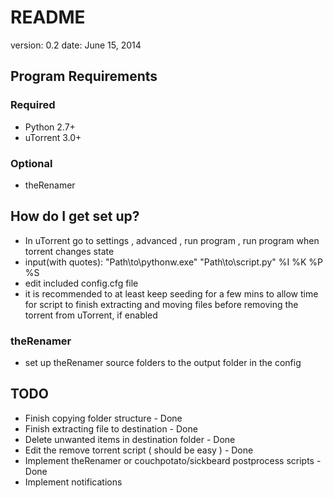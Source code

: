 # README #

version: 0.2
date: June 15, 2014

## Program Requirements ##

### Required ###

* Python 2.7+
* uTorrent 3.0+

### Optional ###

* theRenamer

## How do I get set up? ##

* In uTorrent go to settings , advanced , run program , run program when torrent changes state
* input(with quotes):
                "Path\to\pythonw.exe" "Path\to\script.py" %I %K %P %S
* edit included config.cfg file
* it is recommended to at least keep seeding for a few mins to allow time for 
  script to finish extracting and moving files before removing the torrent
  from uTorrent, if enabled

### theRenamer ###

* set up theRenamer source folders to the output folder in the config

## TODO ##

* Finish copying folder structure - Done
* Finish extracting file to destination - Done
* Delete unwanted items in destination folder - Done
* Edit the remove torrent script ( should be easy ) - Done
* Implement theRenamer or couchpotato/sickbeard postprocess scripts - Done
* Implement notifications